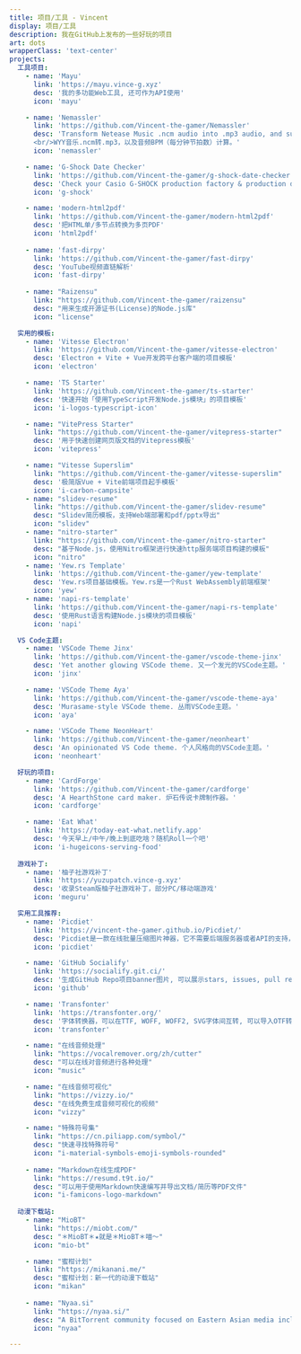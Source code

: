 ```yaml
---
title: 项目/工具 - Vincent
display: 项目/工具
description: 我在GitHub上发布的一些好玩的项目
art: dots
wrapperClass: 'text-center'
projects:
  工具项目:
    - name: 'Mayu'
      link: 'https://mayu.vince-g.xyz'
      desc: '我的多功能Web工具, 还可作为API使用'
      icon: 'mayu'

    - name: 'Nemassler'
      link: 'https://github.com/Vincent-the-gamer/Nemassler'
      desc: 'Transform Netease Music .ncm audio into .mp3 audio, and support .mp3 BPM calculation。
      <br/>WYY音乐.ncm转.mp3，以及音频BPM（每分钟节拍数）计算。'
      icon: 'nemassler'

    - name: 'G-Shock Date Checker'
      link: 'https://github.com/Vincent-the-gamer/g-shock-date-checker'
      desc: 'Check your Casio G-SHOCK production factory & production date. <br/>查询你的卡西欧G-Shock手表的产地和生产日期。'
      icon: 'g-shock'

    - name: 'modern-html2pdf'
      link: 'https://github.com/Vincent-the-gamer/modern-html2pdf'
      desc: '把HTML单/多节点转换为多页PDF'
      icon: 'html2pdf'
      
    - name: 'fast-dirpy'
      link: 'https://github.com/Vincent-the-gamer/fast-dirpy'
      desc: 'YouTube视频直链解析'
      icon: 'fast-dirpy'
    
    - name: "Raizensu"
      link: "https://github.com/Vincent-the-gamer/raizensu"
      desc: "用来生成开源证书(License)的Node.js库"
      icon: "license"

  实用的模板:
    - name: 'Vitesse Electron'
      link: 'https://github.com/Vincent-the-gamer/vitesse-electron'
      desc: 'Electron + Vite + Vue开发跨平台客户端的项目模板'
      icon: 'electron'

    - name: 'TS Starter'
      link: 'https://github.com/Vincent-the-gamer/ts-starter'
      desc: '快速开始「使用TypeScript开发Node.js模块」的项目模板'
      icon: 'i-logos-typescript-icon'

    - name: "VitePress Starter"
      link: "https://github.com/Vincent-the-gamer/vitepress-starter"
      desc: '用于快速创建网页版文档的Vitepress模板'
      icon: 'vitepress'

    - name: "Vitesse Superslim"
      link: "https://github.com/Vincent-the-gamer/vitesse-superslim"
      desc: '极简版Vue + Vite前端项目起手模板'
      icon: 'i-carbon-campsite'
    - name: "slidev-resume"
      link: "https://github.com/Vincent-the-gamer/slidev-resume"
      desc: "Slidev简历模板，支持Web端部署和pdf/pptx导出"
      icon: "slidev"
    - name: "nitro-starter"
      link: "https://github.com/Vincent-the-gamer/nitro-starter"
      desc: "基于Node.js，使用Nitro框架进行快速http服务端项目构建的模板"
      icon: "nitro"
    - name: 'Yew.rs Template'
      link: 'https://github.com/Vincent-the-gamer/yew-template'
      desc: 'Yew.rs项目基础模板。Yew.rs是一个Rust WebAssembly前端框架'
      icon: 'yew'
    - name: 'napi-rs-template'
      link: 'https://github.com/Vincent-the-gamer/napi-rs-template'
      desc: '使用Rust语言构建Node.js模块的项目模板'
      icon: 'napi'

  VS Code主题:
    - name: 'VSCode Theme Jinx'
      link: 'https://github.com/Vincent-the-gamer/vscode-theme-jinx'
      desc: 'Yet another glowing VSCode theme. 又一个发光的VSCode主题。'
      icon: 'jinx'

    - name: 'VSCode Theme Aya'
      link: 'https://github.com/Vincent-the-gamer/vscode-theme-aya'
      desc: 'Murasame-style VSCode theme. 丛雨VSCode主题。'
      icon: 'aya'

    - name: 'VSCode Theme NeonHeart'
      link: 'https://github.com/Vincent-the-gamer/neonheart'
      desc: 'An opinionated VS Code theme. 个人风格向的VSCode主题。'
      icon: 'neonheart'

  好玩的项目:
    - name: 'CardForge'
      link: 'https://github.com/Vincent-the-gamer/cardforge'
      desc: 'A HearthStone card maker. 炉石传说卡牌制作器。'
      icon: 'cardforge'

    - name: 'Eat What'
      link: 'https://today-eat-what.netlify.app'
      desc: '今天早上/中午/晚上到底吃啥？随机Roll一个吧'
      icon: 'i-hugeicons-serving-food'
  
  游戏补丁:
    - name: '柚子社游戏补丁'
      link: 'https://yuzupatch.vince-g.xyz'
      desc: '收录Steam版柚子社游戏补丁，部分PC/移动端游戏'
      icon: 'meguru'

  实用工具推荐:
    - name: 'Picdiet'
      link: 'https://vincent-the-gamer.github.io/Picdiet/'
      desc: 'Picdiet是一款在线批量压缩图片神器，它不需要后端服务器或者API的支持，仅通过你的浏览器来压缩图片大小。'
      icon: 'picdiet'

    - name: 'GitHub Socialify'
      link: 'https://socialify.git.ci/'
      desc: '生成GitHub Repo项目banner图片, 可以展示stars, issues, pull requests等信息'
      icon: 'github'

    - name: 'Transfonter'
      link: 'https://transfonter.org/'
      desc: '字体转换器，可以在TTF, WOFF, WOFF2, SVG字体间互转, 可以导入OTF转成其它格式。'
      icon: 'transfonter'

    - name: "在线音频处理"
      link: "https://vocalremover.org/zh/cutter"
      desc: "可以在线对音频进行各种处理"
      icon: "music"

    - name: "在线音频可视化"
      link: "https://vizzy.io/"
      desc: "在线免费生成音频可视化的视频"
      icon: "vizzy"

    - name: "特殊符号集"
      link: "https://cn.piliapp.com/symbol/"
      desc: "快速寻找特殊符号"
      icon: "i-material-symbols-emoji-symbols-rounded"
    
    - name: "Markdown在线生成PDF"
      link: "https://resumd.t9t.io/"
      desc: "可以用于使用Markdown快速编写并导出文档/简历等PDF文件"
      icon: "i-famicons-logo-markdown"
  
  动漫下载站:
    - name: "MioBT"
      link: "https://miobt.com/"
      desc: "＊MioBT＊★就是＊MioBT＊喵～"
      icon: "mio-bt"

    - name: "蜜柑计划"
      link: "https://mikanani.me/"
      desc: "蜜柑计划：新一代的动漫下载站"
      icon: "mikan"
    
    - name: "Nyaa.si"
      link: "https://nyaa.si/"
      desc: "A BitTorrent community focused on Eastern Asian media including anime, manga, music, and more"
      icon: "nyaa"

---
```


<!-- @layout-full-width -->

<ListProjects :projects="frontmatter.projects" />
